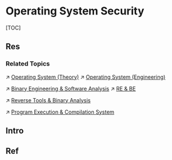 # Operating System Security

[TOC]



## Res
### Related Topics
↗ [Operating System (Theory)](../../../🔑%20CS_Core/🧬%20Computer%20System/Operating%20System%20(Theory)/Operating%20System%20(Theory).md)
↗ [Operating System (Engineering)](../../../🔑%20CS_Core/🥷🏼%20Operating%20System%20(Engineering)/Operating%20System%20(Engineering).md)

↗ [Binary Engineering & Software Analysis](../../🥇%20Best%20Practice/🪆%20Binary%20Engineering%20&%20Software%20Analysis/Binary%20Engineering%20&%20Software%20Analysis.md)
↗ [RE & BE](../../🥇%20Best%20Practice/CTF/RE%20&%20BE/RE%20&%20BE.md)

↗ [Reverse Tools & Binary Analysis](../../☠️%20Kill%20Chain/Reverse%20Tools%20&%20Binary%20Analysis/Reverse%20Tools%20&%20Binary%20Analysis.md)

↗ [Program Execution & Compilation System](../../../🔑%20CS_Core/🛣️%20Program%20Execution%20&%20Compilation%20System/Program%20Execution%20&%20Compilation%20System.md)



## Intro


## Ref

